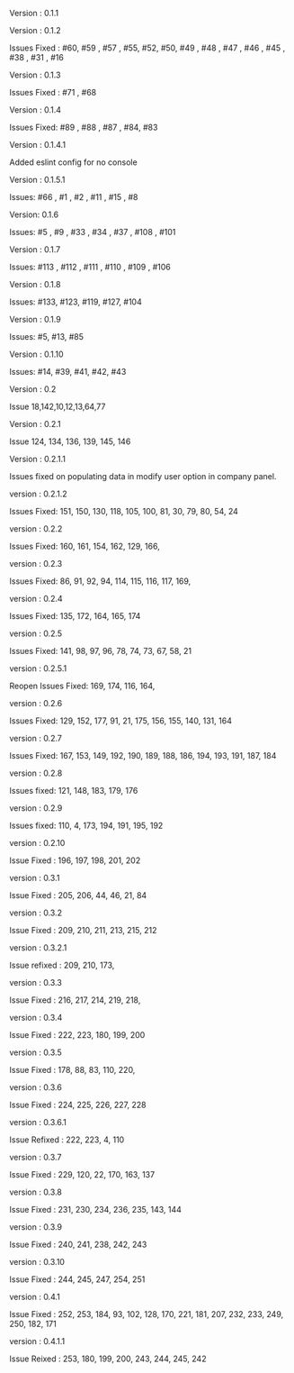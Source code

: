 Version : 0.1.1

Version : 0.1.2

Issues Fixed : #60, #59 , #57 , #55, #52, #50, #49 , #48 , #47 , #46 , #45 , #38 , #31 , #16

Version : 0.1.3

Issues Fixed : #71 , #68

Version : 0.1.4

Issues Fixed: #89 , #88 , #87 , #84, #83

Version : 0.1.4.1

Added eslint config for no console

Version : 0.1.5.1

Issues: #66 , #1 , #2 , #11 , #15 , #8

Version: 0.1.6

Issues: #5 , #9 , #33 , #34 , #37 , #108 , #101

Version : 0.1.7

Issues: #113 , #112 , #111 , #110 , #109 , #106

Version : 0.1.8

Issues: #133, #123, #119, #127, #104

Version : 0.1.9

Issues: #5, #13, #85

Version : 0.1.10

Issues: #14, #39, #41, #42, #43

Version : 0.2

Issue 18,142,10,12,13,64,77

Version : 0.2.1

Issue 124, 134, 136, 139, 145, 146

Version : 0.2.1.1

Issues fixed on populating data in modify user option in company panel.

version : 0.2.1.2

Issues Fixed: 151, 150, 130, 118, 105, 100, 81, 30, 79, 80, 54, 24

version : 0.2.2

Issues Fixed: 160, 161, 154, 162, 129, 166, 

version : 0.2.3

Issues Fixed: 86, 91, 92, 94, 114, 115, 116, 117, 169, 

version : 0.2.4

Issues Fixed: 135, 172, 164, 165, 174

version : 0.2.5

Issues Fixed: 141, 98, 97, 96, 78, 74, 73, 67, 58, 21

version : 0.2.5.1

Reopen Issues Fixed: 169, 174, 116, 164,

version : 0.2.6

Issues Fixed: 129, 152, 177, 91, 21, 175, 156, 155, 140, 131, 164

version : 0.2.7

Issues Fixed: 167, 153, 149, 192, 190, 189, 188, 186, 194, 193, 191, 187, 184

version : 0.2.8

Issues fixed: 121, 148, 183, 179, 176

version : 0.2.9

Issues fixed: 110, 4, 173, 194, 191, 195, 192

version : 0.2.10

Issue Fixed : 196, 197, 198, 201, 202 

version : 0.3.1

Issue Fixed : 205, 206, 44, 46, 21, 84

version : 0.3.2

Issue Fixed : 209, 210, 211, 213, 215, 212

version : 0.3.2.1

Issue refixed : 209, 210, 173, 

version : 0.3.3

Issue Fixed : 216, 217, 214, 219, 218, 

version : 0.3.4

Issue Fixed : 222, 223, 180, 199, 200

version : 0.3.5

Issue Fixed : 178, 88, 83, 110, 220, 

version : 0.3.6

Issue Fixed : 224, 225, 226, 227, 228

version : 0.3.6.1

Issue Refixed : 222, 223, 4, 110

version : 0.3.7

Issue Fixed : 229, 120, 22, 170, 163, 137

version : 0.3.8

Issue Fixed : 231, 230, 234, 236, 235, 143, 144

version : 0.3.9

Issue Fixed : 240, 241, 238, 242, 243

version : 0.3.10

Issue Fixed : 244, 245, 247, 254, 251

version : 0.4.1

Issue Fixed : 252, 253, 184, 93, 102, 128, 170, 221, 181, 207, 232, 233, 249, 250, 182, 171

version : 0.4.1.1

Issue Reixed : 253, 180, 199, 200, 243, 244, 245, 242


